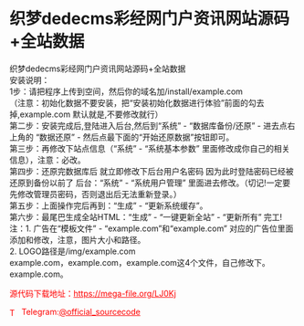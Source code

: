 # 织梦dedecms彩经网门户资讯网站源码+全站数据

织梦dedecms彩经网门户资讯网站源码+全站数据<br>安装说明： <br>1步：请把程序上传到空间，然后你的域名加/install/example.com<br>（注意：初始化数据不要安装，把“安装初始化数据进行体验”前面的勾去掉,example.com 默认就是,不要修改就行）<br>第二步：安装完成后,登陆进入后台,然后到“系统” - “数据库备份/还原” - 进去点右上角的 “数据还原” - 然后点最下面的“开始还原数据”按钮即可。<br>第三步：再修改下站点信息（“系统” - “系统基本参数” 里面修改成你自己的相关信息），注意：必改。<br>第四步：还原完数据库后 就立即修改下后台用户名密码 因为此时登陆密码已经被还原到备份以前了 后台：“系统” - “系统用户管理” 里面进去修改。（切记!一定要先修改管理员密码，否则退出后无法重新登录。）<br>第五步：上面操作完后再到：“生成” - “更新系统缓存”。<br>第六步：最尾巴生成全站HTML：“生成” - “一键更新全站” - “更新所有” 完工!<br>注：1. 广告在“模板文件” - “example.com”和“example.com” 对应的广告位里面添加和修改，注意，图片大小和路径。<br>2. LOGO路径是/img/example.com<br>example.com，example.com，example.com这4个文件，自己修改下。<br>example.com。<br>


<p style="color: red;">源代码下载地址：<a href="https://mega-file.org/LJ0Kj" style="color: red;">https://mega-file.org/LJ0Kj</a></p><p style="color: red;"><img src="https://cdn-icons-png.flaticon.com/512/2111/2111646.png" alt="Telegram Icon" style="width: 16px; vertical-align: middle; margin-right: 5px;">Telegram:<a href="https://t.me/official_sourcecode" style="color: red;">@official_sourcecode</a></p>